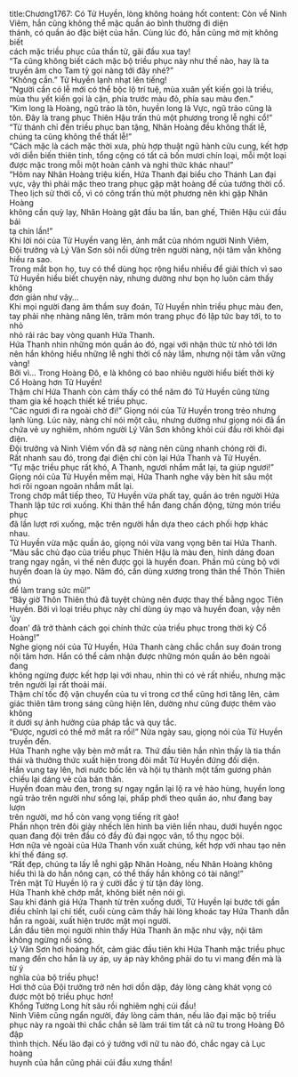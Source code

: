title:Chương1767: Có Tử Huyền, lòng không hoảng hốt
content:
Còn về Ninh Viêm, hắn cũng không thể mặc quần áo bình thường đi diện<br>thánh, có quần áo đặc biệt của hắn. Cùng lúc đó, hắn cũng mờ mịt không biết<br>cách mặc triều phục của thần tử, gãi đầu xua tay!<br>“Ta cũng không biết cách mặc bộ triều phục này như thế nào, hay là ta<br>truyền âm cho Tam tỷ gọi nàng tới đây nhé?”<br>“Không cần.” Tử Huyền lạnh nhạt lên tiếng!<br>“Người cần có lễ mới có thể bộc lộ trí tuệ, mùa xuân yết kiến gọi là triều,<br>mùa thu yết kiến gọi là cận, phía trước màu đỏ, phía sau màu đen.”<br>“Kim long là Hoàng, ngũ trảo là tôn, huyền long là Vực, ngũ trảo cũng là<br>tôn. Đây là trang phục Thiên Hậu trấn thủ một phương trong lễ nghi cổ!”<br>“Từ thánh chỉ đến triều phục ban tặng, Nhân Hoàng đều không thất lễ,<br>chúng ta cũng không thể thất lễ!”<br>“Cách mặc là cách mặc thời xưa, phù hợp thuật ngũ hành cửu cung, kết hợp<br>với diễn biến thiên tinh, tổng cộng có tất cả bốn mươi chín loại, mỗi một loại<br>được mặc trong mỗi một hoàn cảnh và nghi thức khác nhau!”<br>“Hôm nay Nhân Hoàng triệu kiến, Hứa Thanh đại biểu cho Thánh Lan đại<br>vực, vậy thì phải mặc theo trang phục gặp mặt hoàng đế của tướng thời cổ.<br>Theo lịch sử thời cổ, vì có công trấn thủ một phương nên khi gặp Nhân Hoàng<br>không cần quỳ lạy, Nhân Hoàng gật đầu ba lần, ban ghế, Thiên Hậu cúi đầu bái<br>tạ chín lần!”<br>Khi lời nói của Tử Huyền vang lên, ánh mắt của nhóm người Ninh Viêm,<br>Đội trưởng và Lý Vân Sơn sôi nổi dừng trên người nàng, nội tâm vẫn không<br>hiểu ra sao.<br>Trong mắt bọn họ, tuy có thể dùng học rộng hiểu nhiều để giải thích vì sao<br>Tử Huyền hiểu biết chuyện này, nhưng dường như bọn họ luôn cảm thấy không<br>đơn giản như vậy…<br>Khi mọi người đang âm thầm suy đoán, Tử Huyền nhìn triều phục màu đen,<br>tay phải nhẹ nhàng nâng lên, trăm món trang phục đó lập tức bay tới, to to nhỏ<br>nhỏ rải rác bay vòng quanh Hứa Thanh.<br>Hứa Thanh nhìn những món quần áo đó, ngại với nhận thức từ nhỏ tới lớn<br>nên hắn không hiểu những lễ nghi thời cổ này lắm, nhưng nội tâm vẫn vững<br>vàng!<br>Bởi vì… Trong Hoàng Đô, e là không có bao nhiêu người hiểu biết thời kỳ<br>Cổ Hoàng hơn Tử Huyền!<br>Thậm chí Hứa Thanh còn cảm thấy có thể năm đó Tử Huyền cũng từng<br>tham gia kế hoạch thiết kế triều phục.<br>“Các ngươi đi ra ngoài chờ đi!” Giọng nói của Tử Huyền trong trẻo nhưng<br>lạnh lùng. Lúc này, nàng chỉ nói một câu, nhưng dường như giọng nói đã ẩn<br>chứa vẻ uy nghiêm, nhóm người Lý Vân Sơn không khỏi cúi đầu rời khỏi đại<br>điện.<br>Đội trưởng và Ninh Viêm vốn đã sợ nàng nên cũng nhanh chóng rời đi.<br>Rất nhanh sau đó, trong đại điện chỉ còn lại Hứa Thanh và Tử Huyền.<br>“Tự mặc triều phục rất khó, A Thanh, ngươi nhắm mắt lại, ta giúp ngươi!”<br>Giọng nói của Tử Huyền mềm mại, Hứa Thanh nghe vậy bèn hít sâu một<br>hơi rồi ngoan ngoãn nhắm mắt lại.<br>Trong chớp mắt tiếp theo, Tử Huyền vừa phất tay, quần áo trên người Hứa<br>Thanh lập tức rơi xuống. Khi thân thể hắn đang chấn động, từng món triều phục<br>đã lần lượt rơi xuống, mặc trên người hắn dựa theo cách phối hợp khác nhau.<br>Tử Huyền vừa mặc quần áo, giọng nói vừa vang vọng bên tai Hứa Thanh.<br>“Màu sắc chủ đạo của triều phục Thiên Hậu là màu đen, hình dáng đoan<br>trang ngay ngắn, vì thế nên được gọi là huyền đoan. Phần mũ cùng bộ với<br>huyền đoan là ủy mạo. Năm đó, cần dùng xương trong thân thể Thôn Thiên thú<br>để làm trang sức mũ!”<br>“Bây giờ Thôn Thiên thú đã tuyệt chủng nên được thay thế bằng ngọc Tiên<br>Huyền. Bởi vì loại triều phục này chỉ dùng ủy mạo và huyền đoan, vậy nên ‘ủy<br>đoan’ đã trở thành cách gọi chính thức của triều phục trong thời kỳ Cổ Hoàng!”<br>Nghe giọng nói của Tử Huyền, Hứa Thanh càng chắc chắn suy đoán trong<br>nội tâm hơn. Hắn có thể cảm nhận được những món quần áo bên ngoài đang<br>không ngừng được kết hợp lại với nhau, nhìn thì có vẻ rất nhiều, nhưng mặc<br>trên người lại rất thoải mái.<br>Thậm chí tốc độ vận chuyển của tu vi trong cơ thể cũng hơi tăng lên, cảm<br>giác thiên tâm trong sáng cũng hiện lên, dường như cũng được thêm vào không<br>ít dưới sự ảnh hưởng của pháp tắc và quy tắc.<br>“Được, ngươi có thể mở mắt ra rồi!” Nửa ngày sau, giọng nói của Tử Huyền<br>truyền đến.<br>Hứa Thanh nghe vậy bèn mở mắt ra. Thứ đầu tiên hắn nhìn thấy là tia thần<br>thái và thưởng thức xuất hiện trong đôi mắt Tử Huyền đứng đối diện.<br>Hắn vung tay lên, hơi nước bốc lên và hội tụ thành một tấm gương phản<br>chiếu lại dáng vẻ của bản thân.<br>Huyền đoan màu đen, trong sự ngay ngắn lại lộ ra vẻ hào hùng, huyền long<br>ngũ trảo trên người như sống lại, phấp phới theo quần áo, như đang bay lượn<br>trên người, mơ hồ còn vang vọng tiếng rít gào!<br>Phần nhọn trên đôi giày nhếch lên hình ba viên liền nhau, dưới huyền ngọc<br>quan đang đội trên đầu có đầy đủ đai ngọc vân, tổ thụ ngọc bội.<br>Hơn nữa vẻ ngoài của Hứa Thanh vốn xuất chúng, kết hợp với nhau tạo nên<br>khí thế đáng sợ.<br>“Rất đẹp, chúng ta lấy lễ nghi gặp Nhân Hoàng, nếu Nhân Hoàng không<br>hiểu thì là do hắn nông cạn, có thể thấy hắn không có tài năng!”<br>Trên mặt Tử Huyền lộ ra ý cười đắc ý từ tận đáy lòng.<br>Hứa Thanh khẽ chớp mắt, không biết nên nói gì.<br>Sau khi đánh giá Hứa Thanh từ trên xuống dưới, Tử Huyền lại bước tới gần<br>điều chỉnh lại chi tiết, cuối cùng cảm thấy hài lòng khoác tay Hứa Thanh dẫn<br>hắn ra ngoài, xuất hiện trước mặt mọi người.<br>Lần đầu tiên mọi người nhìn thấy Hứa Thanh ăn mặc như vậy, nội tâm<br>không ngừng nổi sóng.<br>Lý Vân Sơn hơi hoảng hốt, cảm giác đầu tiên khi Hứa Thanh mặc triều phục<br>mang đến cho hắn là uy áp, uy áp này không phải do tu vi mang đến mà là từ ý<br>nghĩa của bộ triều phục!<br>Hơi thở của Đội trưởng trở nên hơi dồn dập, đáy lòng càng khát vọng có<br>được một bộ triều phục hơn!<br>Khổng Tường Long hít sâu rồi nghiêm nghị cúi đầu!<br>Ninh Viêm cũng ngẩn người, đáy lòng cảm thán, nếu lão đại mặc bộ triều<br>phục này ra ngoài thì chắc chắn sẽ làm trái tim tất cả nữ tu trong Hoàng Đô đập<br>thình thịch. Nếu lão đại có ý tưởng với nữ tu nào đó, chắc ngay cả Lục hoàng<br>huynh của hắn cũng phải cúi đầu xưng thần!
